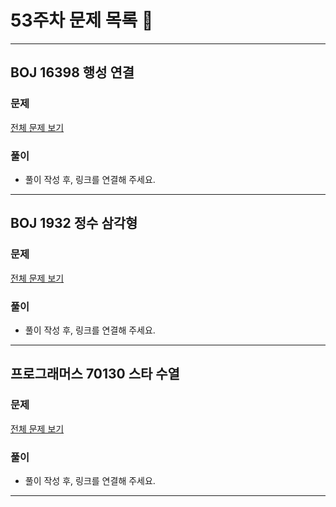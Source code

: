 # 53주차 문제 목록 📝
___
## BOJ 16398 행성 연결  
### 문제
[전체 문제 보기](https://www.acmicpc.net/problem/16398)

### 풀이
- 풀이 작성 후, 링크를 연결해 주세요.
___

## BOJ 1932 정수 삼각형  
### 문제
[전체 문제 보기](https://www.acmicpc.net/problem/1932)

### 풀이
- 풀이 작성 후, 링크를 연결해 주세요.
___


## 프로그래머스 70130 스타 수열
### 문제
[전체 문제 보기](https://school.programmers.co.kr/learn/courses/30/lessons/70130)

### 풀이
- 풀이 작성 후, 링크를 연결해 주세요.
___